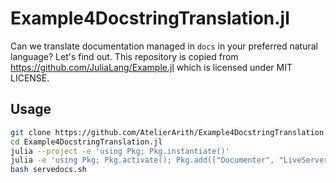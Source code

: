 # Example4DocstringTranslation.jl

Can we translate documentation managed in `docs` in your preferred natural language? Let's find out. This repository is copied from https://github.com/JuliaLang/Example.jl which is licensed under MIT LICENSE.

## Usage

```sh
git clone https://github.com/AtelierArith/Example4DocstringTranslation.jl.git
cd Example4DocstringTranslation.jl
julia --project -e 'using Pkg; Pkg.instantiate()'
julia -e 'using Pkg; Pkg.activate(); Pkg.add(["Documenter", "LiveServer"])'
bash servedocs.sh
```
